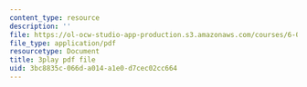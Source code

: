 ```yaml
---
content_type: resource
description: ''
file: https://ol-ocw-studio-app-production.s3.amazonaws.com/courses/6-004-computation-structures-spring-2017/3bc8835c066da014a1e0d7cec02cc664_8MWU1PxvaDY.pdf
file_type: application/pdf
resourcetype: Document
title: 3play pdf file
uid: 3bc8835c-066d-a014-a1e0-d7cec02cc664
---
```


